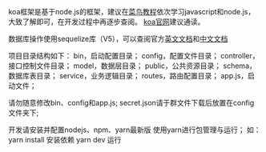 koa框架是基于node.js的框架，建议在[菜鸟教程](https://www.runoob.com/)依次学习javascript和node.js，大致了解即可，在开发过程中再逐步查阅。
[koa官网](https://koa.bootcss.com/)建议通读。

数据库操作使用sequelize库（V5），可以查阅官方[英文文档](https://sequelize.org/master/)和[中文文档](https://github.com/demopark/sequelize-docs-Zh-CN/tree/v5)

项目目录结构如下：
bin，启动配置目录；
config，配置文件目录；
controller，接口控制文件目录；
model，数据层目录；
public，公共资源目录；
schema，数据库表目录；
service，业务逻辑目录；
routes，路由配置目录；
app.js，启动文件；

请勿随意修改bin、config和app.js;
secret.json请于群文件下载后放置在config文件夹下;

开发请安装并配置nodejs、npm、yarn最新版
使用yarn进行包管理与运行；
如：
yarn install 安装依赖
yarn dev 运行


